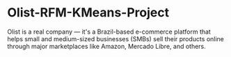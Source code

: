 # Olist-RFM-KMeans-Project
Olist is a real company — it's a Brazil-based e-commerce platform that helps small and medium-sized businesses (SMBs) sell their products online through major marketplaces like Amazon, Mercado Libre, and others.
